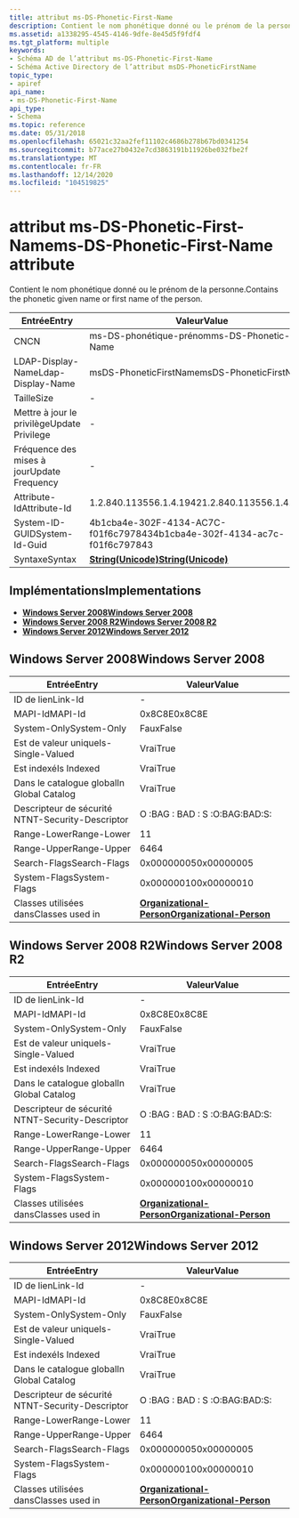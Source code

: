 ```yaml
---
title: attribut ms-DS-Phonetic-First-Name
description: Contient le nom phonétique donné ou le prénom de la personne.
ms.assetid: a1338295-4545-4146-9dfe-8e45d5f9fdf4
ms.tgt_platform: multiple
keywords:
- Schéma AD de l’attribut ms-DS-Phonetic-First-Name
- Schéma Active Directory de l’attribut msDS-PhoneticFirstName
topic_type:
- apiref
api_name:
- ms-DS-Phonetic-First-Name
api_type:
- Schema
ms.topic: reference
ms.date: 05/31/2018
ms.openlocfilehash: 65021c32aa2fef11102c4686b278b67bd0341254
ms.sourcegitcommit: b77ace27b0432e7cd3863191b11926be032fbe2f
ms.translationtype: MT
ms.contentlocale: fr-FR
ms.lasthandoff: 12/14/2020
ms.locfileid: "104519825"
---
```

# <a name="ms-ds-phonetic-first-name-attribute"></a><span data-ttu-id="a91c6-105">attribut ms-DS-Phonetic-First-Name</span><span class="sxs-lookup"><span data-stu-id="a91c6-105">ms-DS-Phonetic-First-Name attribute</span></span>

<span data-ttu-id="a91c6-106">Contient le nom phonétique donné ou le prénom de la personne.</span><span class="sxs-lookup"><span data-stu-id="a91c6-106">Contains the phonetic given name or first name of the person.</span></span>



| <span data-ttu-id="a91c6-107">Entrée</span><span class="sxs-lookup"><span data-stu-id="a91c6-107">Entry</span></span> | <span data-ttu-id="a91c6-108">Valeur</span><span class="sxs-lookup"><span data-stu-id="a91c6-108">Value</span></span> |
|-------------------|---------------------------------------------|
| <span data-ttu-id="a91c6-109">CN</span><span class="sxs-lookup"><span data-stu-id="a91c6-109">CN</span></span>                | <span data-ttu-id="a91c6-110">ms-DS-phonétique-prénom</span><span class="sxs-lookup"><span data-stu-id="a91c6-110">ms-DS-Phonetic-First-Name</span></span>                   |
| <span data-ttu-id="a91c6-111">LDAP-Display-Name</span><span class="sxs-lookup"><span data-stu-id="a91c6-111">Ldap-Display-Name</span></span> | <span data-ttu-id="a91c6-112">msDS-PhoneticFirstName</span><span class="sxs-lookup"><span data-stu-id="a91c6-112">msDS-PhoneticFirstName</span></span>                      |
| <span data-ttu-id="a91c6-113">Taille</span><span class="sxs-lookup"><span data-stu-id="a91c6-113">Size</span></span>              | \-                                          |
| <span data-ttu-id="a91c6-114">Mettre à jour le privilège</span><span class="sxs-lookup"><span data-stu-id="a91c6-114">Update Privilege</span></span>  | \-                                          |
| <span data-ttu-id="a91c6-115">Fréquence des mises à jour</span><span class="sxs-lookup"><span data-stu-id="a91c6-115">Update Frequency</span></span>  | \-                                          |
| <span data-ttu-id="a91c6-116">Attribute-Id</span><span class="sxs-lookup"><span data-stu-id="a91c6-116">Attribute-Id</span></span>      | <span data-ttu-id="a91c6-117">1.2.840.113556.1.4.1942</span><span class="sxs-lookup"><span data-stu-id="a91c6-117">1.2.840.113556.1.4.1942</span></span>                     |
| <span data-ttu-id="a91c6-118">System-ID-GUID</span><span class="sxs-lookup"><span data-stu-id="a91c6-118">System-Id-Guid</span></span>    | <span data-ttu-id="a91c6-119">4b1cba4e-302F-4134-AC7C-f01f6c797843</span><span class="sxs-lookup"><span data-stu-id="a91c6-119">4b1cba4e-302f-4134-ac7c-f01f6c797843</span></span>        |
| <span data-ttu-id="a91c6-120">Syntaxe</span><span class="sxs-lookup"><span data-stu-id="a91c6-120">Syntax</span></span>            | [<span data-ttu-id="a91c6-121">**String(Unicode)**</span><span class="sxs-lookup"><span data-stu-id="a91c6-121">**String(Unicode)**</span></span>](s-string-unicode.md) |



## <a name="implementations"></a><span data-ttu-id="a91c6-122">Implémentations</span><span class="sxs-lookup"><span data-stu-id="a91c6-122">Implementations</span></span>

-   [<span data-ttu-id="a91c6-123">**Windows Server 2008**</span><span class="sxs-lookup"><span data-stu-id="a91c6-123">**Windows Server 2008**</span></span>](#windows-server-2008)
-   [<span data-ttu-id="a91c6-124">**Windows Server 2008 R2**</span><span class="sxs-lookup"><span data-stu-id="a91c6-124">**Windows Server 2008 R2**</span></span>](#windows-server-2008-r2)
-   [<span data-ttu-id="a91c6-125">**Windows Server 2012**</span><span class="sxs-lookup"><span data-stu-id="a91c6-125">**Windows Server 2012**</span></span>](#windows-server-2012)

## <a name="windows-server-2008"></a><span data-ttu-id="a91c6-126">Windows Server 2008</span><span class="sxs-lookup"><span data-stu-id="a91c6-126">Windows Server 2008</span></span>



| <span data-ttu-id="a91c6-127">Entrée</span><span class="sxs-lookup"><span data-stu-id="a91c6-127">Entry</span></span> | <span data-ttu-id="a91c6-128">Valeur</span><span class="sxs-lookup"><span data-stu-id="a91c6-128">Value</span></span> |
|------------------------|--------------------------------------------------------------------|
| <span data-ttu-id="a91c6-129">ID de lien</span><span class="sxs-lookup"><span data-stu-id="a91c6-129">Link-Id</span></span>                | \-                                                                 |
| <span data-ttu-id="a91c6-130">MAPI-Id</span><span class="sxs-lookup"><span data-stu-id="a91c6-130">MAPI-Id</span></span>                | <span data-ttu-id="a91c6-131">0x8C8E</span><span class="sxs-lookup"><span data-stu-id="a91c6-131">0x8C8E</span></span>                                                             |
| <span data-ttu-id="a91c6-132">System-Only</span><span class="sxs-lookup"><span data-stu-id="a91c6-132">System-Only</span></span>            | <span data-ttu-id="a91c6-133">Faux</span><span class="sxs-lookup"><span data-stu-id="a91c6-133">False</span></span>                                                              |
| <span data-ttu-id="a91c6-134">Est de valeur unique</span><span class="sxs-lookup"><span data-stu-id="a91c6-134">Is-Single-Valued</span></span>       | <span data-ttu-id="a91c6-135">Vrai</span><span class="sxs-lookup"><span data-stu-id="a91c6-135">True</span></span>                                                               |
| <span data-ttu-id="a91c6-136">Est indexé</span><span class="sxs-lookup"><span data-stu-id="a91c6-136">Is Indexed</span></span>             | <span data-ttu-id="a91c6-137">Vrai</span><span class="sxs-lookup"><span data-stu-id="a91c6-137">True</span></span>                                                               |
| <span data-ttu-id="a91c6-138">Dans le catalogue global</span><span class="sxs-lookup"><span data-stu-id="a91c6-138">In Global Catalog</span></span>      | <span data-ttu-id="a91c6-139">Vrai</span><span class="sxs-lookup"><span data-stu-id="a91c6-139">True</span></span>                                                               |
| <span data-ttu-id="a91c6-140">Descripteur de sécurité NT</span><span class="sxs-lookup"><span data-stu-id="a91c6-140">NT-Security-Descriptor</span></span> | <span data-ttu-id="a91c6-141">O :BAG : BAD : S :</span><span class="sxs-lookup"><span data-stu-id="a91c6-141">O:BAG:BAD:S:</span></span>                                                       |
| <span data-ttu-id="a91c6-142">Range-Lower</span><span class="sxs-lookup"><span data-stu-id="a91c6-142">Range-Lower</span></span>            | <span data-ttu-id="a91c6-143">1</span><span class="sxs-lookup"><span data-stu-id="a91c6-143">1</span></span>                                                                  |
| <span data-ttu-id="a91c6-144">Range-Upper</span><span class="sxs-lookup"><span data-stu-id="a91c6-144">Range-Upper</span></span>            | <span data-ttu-id="a91c6-145">64</span><span class="sxs-lookup"><span data-stu-id="a91c6-145">64</span></span>                                                                 |
| <span data-ttu-id="a91c6-146">Search-Flags</span><span class="sxs-lookup"><span data-stu-id="a91c6-146">Search-Flags</span></span>           | <span data-ttu-id="a91c6-147">0x00000005</span><span class="sxs-lookup"><span data-stu-id="a91c6-147">0x00000005</span></span>                                                         |
| <span data-ttu-id="a91c6-148">System-Flags</span><span class="sxs-lookup"><span data-stu-id="a91c6-148">System-Flags</span></span>           | <span data-ttu-id="a91c6-149">0x00000010</span><span class="sxs-lookup"><span data-stu-id="a91c6-149">0x00000010</span></span>                                                         |
| <span data-ttu-id="a91c6-150">Classes utilisées dans</span><span class="sxs-lookup"><span data-stu-id="a91c6-150">Classes used in</span></span>        | [<span data-ttu-id="a91c6-151">**Organizational-Person**</span><span class="sxs-lookup"><span data-stu-id="a91c6-151">**Organizational-Person**</span></span>](c-organizationalperson.md)<br/> |



## <a name="windows-server-2008-r2"></a><span data-ttu-id="a91c6-152">Windows Server 2008 R2</span><span class="sxs-lookup"><span data-stu-id="a91c6-152">Windows Server 2008 R2</span></span>



| <span data-ttu-id="a91c6-153">Entrée</span><span class="sxs-lookup"><span data-stu-id="a91c6-153">Entry</span></span> | <span data-ttu-id="a91c6-154">Valeur</span><span class="sxs-lookup"><span data-stu-id="a91c6-154">Value</span></span> |
|------------------------|--------------------------------------------------------------------|
| <span data-ttu-id="a91c6-155">ID de lien</span><span class="sxs-lookup"><span data-stu-id="a91c6-155">Link-Id</span></span>                | \-                                                                 |
| <span data-ttu-id="a91c6-156">MAPI-Id</span><span class="sxs-lookup"><span data-stu-id="a91c6-156">MAPI-Id</span></span>                | <span data-ttu-id="a91c6-157">0x8C8E</span><span class="sxs-lookup"><span data-stu-id="a91c6-157">0x8C8E</span></span>                                                             |
| <span data-ttu-id="a91c6-158">System-Only</span><span class="sxs-lookup"><span data-stu-id="a91c6-158">System-Only</span></span>            | <span data-ttu-id="a91c6-159">Faux</span><span class="sxs-lookup"><span data-stu-id="a91c6-159">False</span></span>                                                              |
| <span data-ttu-id="a91c6-160">Est de valeur unique</span><span class="sxs-lookup"><span data-stu-id="a91c6-160">Is-Single-Valued</span></span>       | <span data-ttu-id="a91c6-161">Vrai</span><span class="sxs-lookup"><span data-stu-id="a91c6-161">True</span></span>                                                               |
| <span data-ttu-id="a91c6-162">Est indexé</span><span class="sxs-lookup"><span data-stu-id="a91c6-162">Is Indexed</span></span>             | <span data-ttu-id="a91c6-163">Vrai</span><span class="sxs-lookup"><span data-stu-id="a91c6-163">True</span></span>                                                               |
| <span data-ttu-id="a91c6-164">Dans le catalogue global</span><span class="sxs-lookup"><span data-stu-id="a91c6-164">In Global Catalog</span></span>      | <span data-ttu-id="a91c6-165">Vrai</span><span class="sxs-lookup"><span data-stu-id="a91c6-165">True</span></span>                                                               |
| <span data-ttu-id="a91c6-166">Descripteur de sécurité NT</span><span class="sxs-lookup"><span data-stu-id="a91c6-166">NT-Security-Descriptor</span></span> | <span data-ttu-id="a91c6-167">O :BAG : BAD : S :</span><span class="sxs-lookup"><span data-stu-id="a91c6-167">O:BAG:BAD:S:</span></span>                                                       |
| <span data-ttu-id="a91c6-168">Range-Lower</span><span class="sxs-lookup"><span data-stu-id="a91c6-168">Range-Lower</span></span>            | <span data-ttu-id="a91c6-169">1</span><span class="sxs-lookup"><span data-stu-id="a91c6-169">1</span></span>                                                                  |
| <span data-ttu-id="a91c6-170">Range-Upper</span><span class="sxs-lookup"><span data-stu-id="a91c6-170">Range-Upper</span></span>            | <span data-ttu-id="a91c6-171">64</span><span class="sxs-lookup"><span data-stu-id="a91c6-171">64</span></span>                                                                 |
| <span data-ttu-id="a91c6-172">Search-Flags</span><span class="sxs-lookup"><span data-stu-id="a91c6-172">Search-Flags</span></span>           | <span data-ttu-id="a91c6-173">0x00000005</span><span class="sxs-lookup"><span data-stu-id="a91c6-173">0x00000005</span></span>                                                         |
| <span data-ttu-id="a91c6-174">System-Flags</span><span class="sxs-lookup"><span data-stu-id="a91c6-174">System-Flags</span></span>           | <span data-ttu-id="a91c6-175">0x00000010</span><span class="sxs-lookup"><span data-stu-id="a91c6-175">0x00000010</span></span>                                                         |
| <span data-ttu-id="a91c6-176">Classes utilisées dans</span><span class="sxs-lookup"><span data-stu-id="a91c6-176">Classes used in</span></span>        | [<span data-ttu-id="a91c6-177">**Organizational-Person**</span><span class="sxs-lookup"><span data-stu-id="a91c6-177">**Organizational-Person**</span></span>](c-organizationalperson.md)<br/> |



## <a name="windows-server-2012"></a><span data-ttu-id="a91c6-178">Windows Server 2012</span><span class="sxs-lookup"><span data-stu-id="a91c6-178">Windows Server 2012</span></span>



| <span data-ttu-id="a91c6-179">Entrée</span><span class="sxs-lookup"><span data-stu-id="a91c6-179">Entry</span></span> | <span data-ttu-id="a91c6-180">Valeur</span><span class="sxs-lookup"><span data-stu-id="a91c6-180">Value</span></span> |
|------------------------|--------------------------------------------------------------------|
| <span data-ttu-id="a91c6-181">ID de lien</span><span class="sxs-lookup"><span data-stu-id="a91c6-181">Link-Id</span></span>                | \-                                                                 |
| <span data-ttu-id="a91c6-182">MAPI-Id</span><span class="sxs-lookup"><span data-stu-id="a91c6-182">MAPI-Id</span></span>                | <span data-ttu-id="a91c6-183">0x8C8E</span><span class="sxs-lookup"><span data-stu-id="a91c6-183">0x8C8E</span></span>                                                             |
| <span data-ttu-id="a91c6-184">System-Only</span><span class="sxs-lookup"><span data-stu-id="a91c6-184">System-Only</span></span>            | <span data-ttu-id="a91c6-185">Faux</span><span class="sxs-lookup"><span data-stu-id="a91c6-185">False</span></span>                                                              |
| <span data-ttu-id="a91c6-186">Est de valeur unique</span><span class="sxs-lookup"><span data-stu-id="a91c6-186">Is-Single-Valued</span></span>       | <span data-ttu-id="a91c6-187">Vrai</span><span class="sxs-lookup"><span data-stu-id="a91c6-187">True</span></span>                                                               |
| <span data-ttu-id="a91c6-188">Est indexé</span><span class="sxs-lookup"><span data-stu-id="a91c6-188">Is Indexed</span></span>             | <span data-ttu-id="a91c6-189">Vrai</span><span class="sxs-lookup"><span data-stu-id="a91c6-189">True</span></span>                                                               |
| <span data-ttu-id="a91c6-190">Dans le catalogue global</span><span class="sxs-lookup"><span data-stu-id="a91c6-190">In Global Catalog</span></span>      | <span data-ttu-id="a91c6-191">Vrai</span><span class="sxs-lookup"><span data-stu-id="a91c6-191">True</span></span>                                                               |
| <span data-ttu-id="a91c6-192">Descripteur de sécurité NT</span><span class="sxs-lookup"><span data-stu-id="a91c6-192">NT-Security-Descriptor</span></span> | <span data-ttu-id="a91c6-193">O :BAG : BAD : S :</span><span class="sxs-lookup"><span data-stu-id="a91c6-193">O:BAG:BAD:S:</span></span>                                                       |
| <span data-ttu-id="a91c6-194">Range-Lower</span><span class="sxs-lookup"><span data-stu-id="a91c6-194">Range-Lower</span></span>            | <span data-ttu-id="a91c6-195">1</span><span class="sxs-lookup"><span data-stu-id="a91c6-195">1</span></span>                                                                  |
| <span data-ttu-id="a91c6-196">Range-Upper</span><span class="sxs-lookup"><span data-stu-id="a91c6-196">Range-Upper</span></span>            | <span data-ttu-id="a91c6-197">64</span><span class="sxs-lookup"><span data-stu-id="a91c6-197">64</span></span>                                                                 |
| <span data-ttu-id="a91c6-198">Search-Flags</span><span class="sxs-lookup"><span data-stu-id="a91c6-198">Search-Flags</span></span>           | <span data-ttu-id="a91c6-199">0x00000005</span><span class="sxs-lookup"><span data-stu-id="a91c6-199">0x00000005</span></span>                                                         |
| <span data-ttu-id="a91c6-200">System-Flags</span><span class="sxs-lookup"><span data-stu-id="a91c6-200">System-Flags</span></span>           | <span data-ttu-id="a91c6-201">0x00000010</span><span class="sxs-lookup"><span data-stu-id="a91c6-201">0x00000010</span></span>                                                         |
| <span data-ttu-id="a91c6-202">Classes utilisées dans</span><span class="sxs-lookup"><span data-stu-id="a91c6-202">Classes used in</span></span>        | [<span data-ttu-id="a91c6-203">**Organizational-Person**</span><span class="sxs-lookup"><span data-stu-id="a91c6-203">**Organizational-Person**</span></span>](c-organizationalperson.md)<br/> |



 

 





